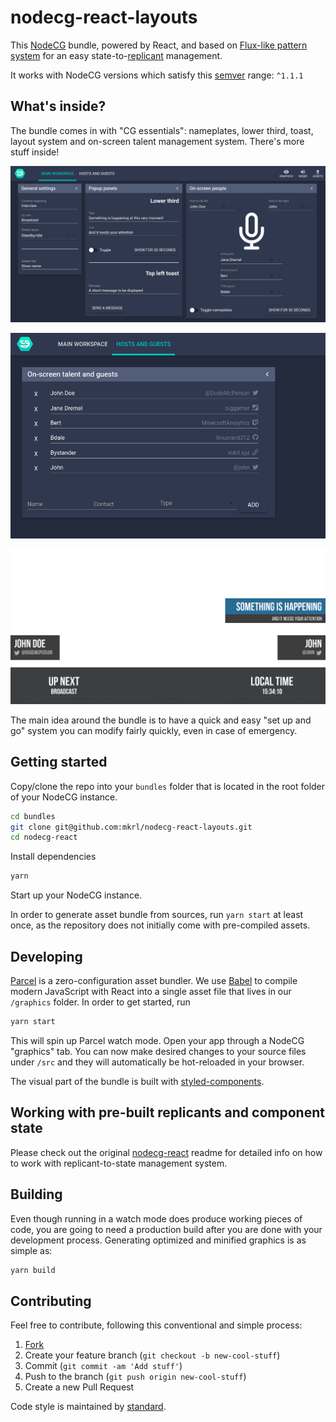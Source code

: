 # nodecg-react-layouts

This [NodeCG](http://github.com/nodecg/nodecg) bundle, powered by React, and based on [Flux-like pattern system](https://github.com/mkrl/nodecg-react) for an easy state-to-[replicant](https://nodecg.com/NodeCG.html#Replicant) management.

It works with NodeCG versions which satisfy this [semver](https://docs.npmjs.com/getting-started/semantic-versioning) range: `^1.1.1`

## What's inside?

The bundle comes in with "CG essentials": nameplates, lower third, toast, layout system and on-screen talent management system. There's more stuff inside!

![Dashboard overview](images/dashboard-main.png)

![On-screen talent overview](images/dashboard-names.png)

![Graphics](images/graphics-base.png)

The main idea around the bundle is to have a quick and easy "set up and go" system you can modify fairly quickly, even in case of emergency. 

## Getting started

Copy/clone the repo into your `bundles` folder that is located in the root folder of your NodeCG instance.
```bash
cd bundles
git clone git@github.com:mkrl/nodecg-react-layouts.git
cd nodecg-react
```
Install dependencies
```bash
yarn
```

Start up your NodeCG instance. 

In order to generate asset bundle from sources, run `yarn start` at least once, as the repository does not initially come with pre-compiled assets.

## Developing

[Parcel](https://parceljs.org/) is a zero-configuration asset bundler. We use [Babel](https://babeljs.io/) to compile modern JavaScript with React into a single asset file that lives in our `/graphics` folder. 
In order to get started, run 
```bash
yarn start
```
This will spin up Parcel watch mode. Open your app through a NodeCG "graphics" tab. You can now make desired changes to your source files under `/src` and they will automatically be hot-reloaded in your browser.

The visual part of the bundle is built with [styled-components](https://www.styled-components.com/).

## Working with pre-built replicants and component state

Please check out the original [nodecg-react](https://github.com/mkrl/nodecg-react) readme for detailed info on how to work with replicant-to-state management system.

## Building

Even though running in a watch mode does produce working pieces of code, you are going to need a production build after you are done with your development process. Generating optimized and minified graphics is as simple as:

```bash
yarn build
```

## Contributing

Feel free to contribute, following this conventional and simple process:

 1. [Fork](https://github.com/mkrl/nodecg-react-layouts/fork)
 2. Create your feature branch (`git checkout -b new-cool-stuff`) 
 3. Commit (`git commit -am 'Add stuff'`) 
 4. Push to the branch (`git push origin new-cool-stuff`)
 5. Create a new Pull Request

Code style is maintained by [standard](https://standardjs.com).
